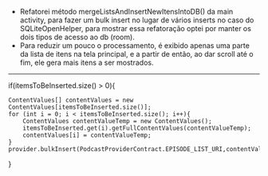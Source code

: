 - Refatorei método mergeListsAndInsertNewItensIntoDB() da main activity, para fazer um bulk insert no lugar de vários inserts no caso do SQLiteOpenHelper, para mostrar essa refatoração optei por manter os dois tipos de acesso ao db (room).
- Para reduzir um pouco o processamento, é exibido apenas uma parte da lista de itens na tela principal, e a partir de então, ao dar scroll até o fim, ele gera mais itens a ser mostrados.

----------------------------------------------------------------------------------------------------------------------------------------------------------
if(itemsToBeInserted.size() > 0){

    ContentValues[] contentValues = new ContentValues[itemsToBeInserted.size()];
    for (int i = 0; i < itemsToBeInserted.size(); i++){
        ContentValues contentValueTemp = new ContentValues();
        itemsToBeInserted.get(i).getFullContentValues(contentValueTemp);
        contentValues[i] = contentValueTemp;
    }
    provider.bulkInsert(PodcastProviderContract.EPISODE_LIST_URI,contentValues);
}